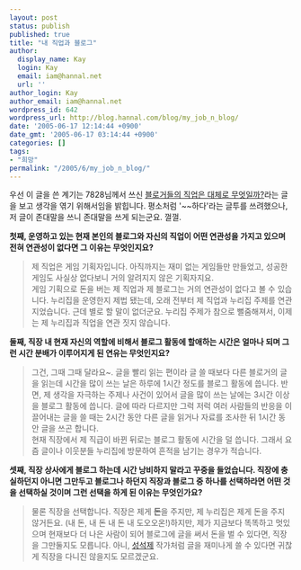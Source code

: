 ```yaml
---
layout: post
status: publish
published: true
title: "내 직업과 블로그"
author:
  display_name: Kay
  login: Kay
  email: iam@hannal.net
  url: ''
author_login: Kay
author_email: iam@hannal.net
wordpress_id: 642
wordpress_url: http://blog.hannal.com/blog/my_job_n_blog/
date: '2005-06-17 12:14:44 +0900'
date_gmt: '2005-06-17 03:14:44 +0900'
categories: []
tags:
- "희망"
permalink: "/2005/6/my_job_n_blog/"
---
```

<p>우선 이 글을 쓴 계기는 7828님께서 쓰신 <a href="http://nfeel.co.kr/tt/index.php?pl=616">블로거들의 직업은 대체로 무엇일까?</a>라는 글을 보고 생각을 엮기 위해서임을 밝힙니다. 평소처럼 '~~하다'라는 글투를 쓰려했으나, 저 글이 존대말을 쓰니 존대말을 쓰게 되는군요. 껄껄.</p>
<p><strong>첫째, 운영하고 있는 현재 본인의 블로그와 자신의 직업이 어떤 연관성을 가지고 있으며 전혀 연관성이 없다면 그 이유는 무엇인지요?<br />
</strong></p>
<blockquote><p>제 직업은 게임 기획자입니다. 아직까지는 재미 없는 게임들만 만들었고, 성공한 게임도 사실상 없다보니 거의 알려지지 않은 기획자지요.<br />
게임 기획으로 돈을 버는 제 직업과 제 블로그는 거의 연관성이 없다고 볼 수 있습니다. 누리집을 운영한지 제법 됐는데, 오래 전부터 제 직업과 누리집 주제를 연관 지었습니다. 근데 별로 할 말이 없더군요. 누리집 주제가 참으로 뻘줌해져서, 이제는 제 누리집과 직업을 연관 짓지 않습니다.</p></blockquote>
<p><strong>둘째, 직장 내 현재 자신의 역할에 비해서 블로그 활동에 할애하는 시간은 얼마나 되며 그런 시간 분배가 이루어지게 된 연유는 무엇인지요?</strong></p>
<blockquote><p>그건, 그때 그때 달라요~. 글을 빨리 읽는 편이라 글 쓸 때보다 다른 블로거의 글을 읽는데 시간을 많이 쓰는 날은 하루에 1시간 정도를 블로그 활동에 씁니다. 반면, 제 생각을 자극하는 주제나 사건이 있어서 글을 많이 쓰는 날에는 3시간 이상을 블로그 활동에 씁니다. 글에 따라 다르지만 그럭 저럭 여러 사람들의 반응을 이끌어내는 글을 쓸 때는 2시간 동안 다른 글을 읽거나 자료를 조사한 뒤 1시간 동안 글을 쓰곤 합니다.<br />
현재 직장에서 제 직급이 바뀐 뒤로는 블로그 활동에 시간을 덜 씁니다. 그래서 요즘 글이나 이웃분들 누리집에 방문하여 흔적을 남기는 경우가 적습니다.</p></blockquote>
<p><strong>셋째, 직장 상사에게 블로그 하는데 시간 낭비하지 말라고 꾸중을 들었습니다. 직장에 충실하던지 아니면 그만두고 블로그나 하던지 직장과 블로그 중 하나를 선택하라면 어떤 것을 선택하실 것이며 그런 선택을 하게 된 이유는 무엇인가요?</strong></p>
<blockquote><p>물론 직장을 선택합니다. 직장은 제게 <strong>돈</strong>을 주지만, 제 누리집은 제게 돈을 주지 않거든요. (내 돈, 내 돈 내 돈 내 도오오온!)하지만, 제가 지금보다 똑똑하고 멋있으며 현재보다 더 나은 사람이 되어 블로그에 글을 써서 돈을 벌 수 있다면, 직장을 그만둘지도 모릅니다. 아니, <a href="http://www.google.co.kr/search?q=%EC%84%B1%EC%84%9D%EC%A0%9C&sourceid=mozilla-search&num=20&lr=utf-8&start=0&start=0&client=firefox-a&rls=org.mozilla:ko-KR:official">성석제</a> 작가처럼 글을 재미나게 쓸 수 있다면 귀찮게 직장을 다니진 않을지도 모르겠군요.</p></blockquote>
